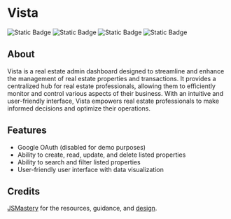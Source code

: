 # Vista

![Static Badge](https://img.shields.io/badge/MongoDB-00684a?style=for-the-badge&logo=MongoDB&logoColor=white)
![Static Badge](https://img.shields.io/badge/express-303030?style=for-the-badge&logo=express&logoColor=white)
![Static Badge](https://img.shields.io/badge/react-blue?style=for-the-badge&logo=react&logoColor=white&link=https%3A%2F%2Freact.dev)
![Static Badge](https://img.shields.io/badge/node-68A063?style=for-the-badge&logo=nodedotjs&logoColor=white)

## About

Vista is a real estate admin dashboard designed to streamline and enhance the management of real estate properties and transactions. It provides a centralized hub for real estate professionals, allowing them to efficiently monitor and control various aspects of their business. With an intuitive and user-friendly interface, Vista empowers real estate professionals to make informed decisions and optimize their operations.

## Features

- Google OAuth (disabled for demo purposes)
- Ability to create, read, update, and delete listed properties
- Ability to search and filter listed properties
- User-friendly user interface with data visualization

## Credits

[JSMastery](https://www.jsmastery.pro) for the resources, guidance, and [design]([https://www.jsmastery.pro](https://www.figma.com/file/QLU3mZJOsmnAN4SEQ8YSTA/Real-Estate-Admin-Dashboard?type=design&node-id=143-937&mode=design)https://www.figma.com/file/QLU3mZJOsmnAN4SEQ8YSTA/Real-Estate-Admin-Dashboard?type=design&node-id=143-937&mode=design).
